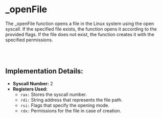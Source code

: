 # _openFile
The _openFile function opens a file in the Linux system using the open syscall. If the specified file exists, the function opens it according to the provided flags. If the file does not exist, the function creates it with the specified permissions.

<br><br>

## Implementation Details:
- **Syscall Number:** 2
- **Registers Used:**
    - `rax:` Stores the syscall number.
    - `rdi:` String address that represents the file path.
    - `rsi:` Flags that specify the opening mode.
    - `rdx:` Permissions for the file in case of creation.